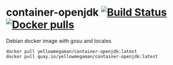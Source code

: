 # container-openjdk <a href="https://github.com/yellowmegaman/container-openjdk/actions"><img src="https://github.com/yellowmegaman/container-openjdk/workflows/container/badge.svg" alt="Build Status"></a> <a href="https://hub.docker.com/r/yellowmegaman/container-openjdk"><img src="https://img.shields.io/docker/pulls/yellowmegaman/container-openjdk?style=flat-square" alt="Docker pulls"></a>

Debian docker image with gosu and locales

```
docker pull yellowmegaman/container-openjdk:latest
docker pull quay.io/yellowmegaman/container-openjdk:latest
```
